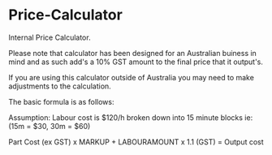 # Price-Calculator
Internal Price Calculator.

Please note that calculator has been designed for an Australian buiness in mind and as such add's a 10% GST amount to the final price that it output's.

If you are using this calculator outside of Australia you may need to make adjustments to the calculation.

The basic formula is as follows:

Assumption: Labour cost is $120/h broken down into 15 minute blocks ie: (15m = $30, 30m = $60)

Part Cost (ex GST) x MARKUP + LABOURAMOUNT x 1.1 (GST) = Output cost
